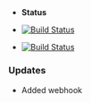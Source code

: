 ## 

- **Status** 
- [![Build Status](http://34.132.157.180:8080/buildStatus/icon?job=instavote%2Fworker-build&subject=Build&color=blue)](http://34.132.157.180:8080/job/instavote/job/worker-build/)

- [![Build Status](http://34.132.157.180:8080/buildStatus/icon?job=instavote%2Fworker-test&subject=UnitTest&color=pink)](http://34.132.157.180:8080/job/instavote/job/worker-test/)
### Updates
- Added webhook

